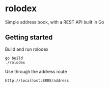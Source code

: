 # rolodex

Simple address book, with a REST API built in Go

## Getting started

Build and run rolodex

```
go build
./rolodex
```

Use through the address route

```
http://localhost:8888/address
```
